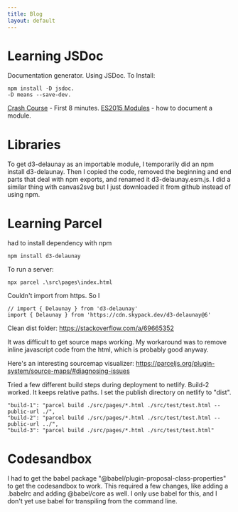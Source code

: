 ```yaml
---
title: Blog
layout: default
---
```


# Learning JSDoc
Documentation generator. Using JSDoc. 
To Install: 

    npm install -D jsdoc. 
    -D means --save-dev.

[Crash Course](https://www.youtube.com/watch?v=YK-GurROGIg) - First 8 minutes.
[ES2015 Modules](https://jsdoc.app/howto-es2015-modules.html) - how to document a module.

# Libraries
To get d3-delaunay as an importable module, I temporarily did an npm install d3-delaunay. Then I copied the code, removed the beginning and end parts that deal with npm exports, and renamed it d3-delaunay.esm.js. I did a similar thing with canvas2svg but I just downloaded it from github instead of using npm.

# Learning Parcel

had to install dependency with npm

    npm install d3-delaunay

To run a server:

    npx parcel .\src\pages\index.html


Couldn't import from https. So I 

    // import { Delaunay } from 'd3-delaunay'
    import { Delaunay } from 'https://cdn.skypack.dev/d3-delaunay@6'


Clean dist folder:
https://stackoverflow.com/a/69665352

It was difficult to get source maps working. My workaround was to remove inline javascript code from the html, which is probably good anyway. 

Here's an interesting sourcemap visualizer: https://parceljs.org/plugin-system/source-maps/#diagnosing-issues

Tried a few different build steps during deployment to netlify. Build-2 worked. It keeps relative paths. I set the publish directory on netlify to "dist".

    "build-1": "parcel build ./src/pages/*.html ./src/test/test.html --public-url ./",
    "build-2": "parcel build ./src/pages/*.html ./src/test/test.html --public-url ../",
    "build-3": "parcel build ./src/pages/*.html ./src/test/test.html"

# Codesandbox
I had to get the babel package "@babel/plugin-proposal-class-properties" to get the codesandbox to work. This required a few changes, like adding a .babelrc and adding @babel/core as well. I only use babel for this, and I don't yet use babel for transpiling from the command line.